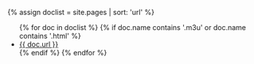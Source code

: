   {% assign doclist = site.pages | sort: 'url'  %}
    <ul>
       {% for doc in doclist %}
            {% if doc.name contains '.m3u' or doc.name contains '.html' %}
                <li><a href="{{ site.baseurl }}{{ doc.url }}">{{ doc.url }}</a></li>
            {% endif %}
        {% endfor %}
    </ul>